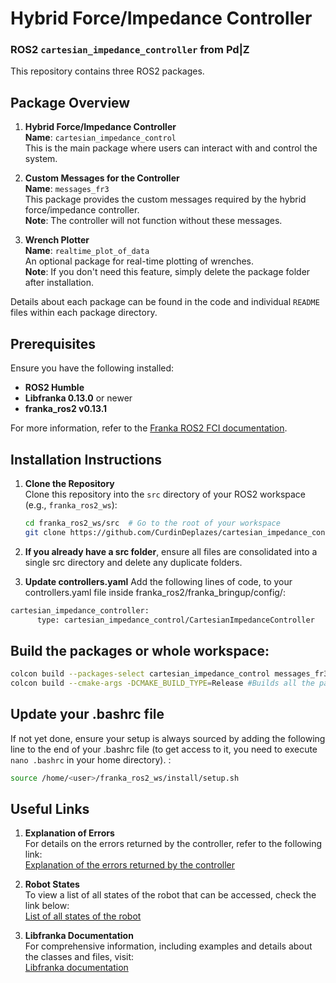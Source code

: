 # Hybrid Force/Impedance Controller

### ROS2 `cartesian_impedance_controller` from Pd|Z

This repository contains three ROS2 packages.

## Package Overview

1. **Hybrid Force/Impedance Controller**  
   **Name**: `cartesian_impedance_control`  
   This is the main package where users can interact with and control the system.

2. **Custom Messages for the Controller**  
   **Name**: `messages_fr3`  
   This package provides the custom messages required by the hybrid force/impedance controller.  
   **Note**: The controller will not function without these messages.

3. **Wrench Plotter**  
   **Name**: `realtime_plot_of_data`  
   An optional package for real-time plotting of wrenches.  
   **Note**: If you don't need this feature, simply delete the package folder after installation.

Details about each package can be found in the code and individual `README` files within each package directory.

## Prerequisites

Ensure you have the following installed:

- **ROS2 Humble**
- **Libfranka 0.13.0** or newer
- **franka_ros2 v0.13.1**

For more information, refer to the [Franka ROS2 FCI documentation](https://support.franka.de/docs/franka_ros2.html).

## Installation Instructions

1. **Clone the Repository**  
   Clone this repository into the `src` directory of your ROS2 workspace (e.g., `franka_ros2_ws`):
   ```bash
   cd franka_ros2_ws/src  # Go to the root of your workspace
   git clone https://github.com/CurdinDeplazes/cartesian_impedance_control.git

2. **If you already have a src folder**, ensure all files are consolidated into a single src directory and delete any duplicate folders.

3. **Update controllers.yaml**
Add the following lines of code, to your controllers.yaml file inside franka_ros2/franka_bringup/config/:
```bash
cartesian_impedance_controller:
      type: cartesian_impedance_control/CartesianImpedanceController
```


## Build the packages or whole workspace: <br />
```bash
colcon build --packages-select cartesian_impedance_control messages_fr3 realtime_plot_of_data --cmake-args -DCMAKE_BUILD_TYPE=Release
colcon build --cmake-args -DCMAKE_BUILD_TYPE=Release #Builds all the packages in your src folder
```


## Update your .bashrc file
If not yet done, ensure your setup is always sourced by adding the following line to the end of your .bashrc file (to get access to it, you need to execute `nano .bashrc` in your home directory). : <br />
```bash
source /home/<user>/franka_ros2_ws/install/setup.sh 
```


## Useful Links

1. **Explanation of Errors**  
   For details on the errors returned by the controller, refer to the following link:  
   [Explanation of the errors returned by the controller](https://frankaemika.github.io/libfranka/0.14.1/structfranka_1_1Errors.html)

2. **Robot States**  
   To view a list of all states of the robot that can be accessed, check the link below:  
   [List of all states of the robot](https://frankaemika.github.io/libfranka/0.14.1/structfranka_1_1RobotState.html)

3. **Libfranka Documentation**  
   For comprehensive information, including examples and details about the classes and files, visit:  
   [Libfranka documentation](https://frankaemika.github.io/libfranka/0.14.1/index.html)

